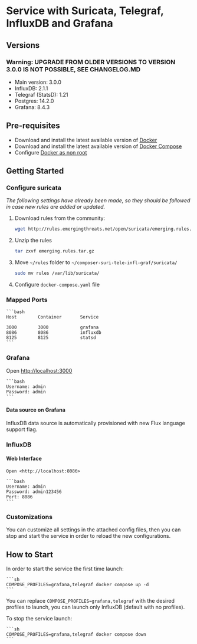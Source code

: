 # Service with Suricata, Telegraf, InfluxDB and Grafana

## Versions

### Warning: UPGRADE FROM OLDER VERSIONS TO VERSION 3.0.0 IS NOT POSSIBLE, SEE CHANGELOG.MD

* Main version:      3.0.0
* InfluxDB:          2.1.1
* Telegraf (StatsD): 1.21
* Postgres:          14.2.0
* Grafana:           8.4.3


## Pre-requisites
- Download and install the latest available version of [Docker](https://docs.docker.com/engine/install/ubuntu/)
- Download and install the latest available version of [Docker Compose](https://docs.docker.com/compose/install/)
- Configure [Docker as non root](https://docs.docker.com/engine/install/linux-postinstall/)

## Getting Started

### Configure suricata

*The following settings have already been made, so they should be followed in case new rules are added or updated.*

1. Download rules from the community:

    ```bash
    wget http://rules.emergingthreats.net/open/suricata/emerging.rules.tar.gz
    ```

2. Unzip the rules

    ```bash
    tar zxvf emerging.rules.tar.gz
    ```

3. Move `~/rules` folder to `~/composer-suri-tele-infl-graf/suricata/`

    ```bash
    sudo mv rules /var/lib/suricata/
    ```

4. Configure `docker-compose.yaml` file

### Mapped Ports

    ```bash
    Host		Container		Service

    3000		3000			grafana
    8086		8086		  	influxdb
    8125		8125			statsd
    ```

### Grafana

Open <http://localhost:3000>

    ```bash
    Username: admin
    Password: admin
    ```

#### Data source on Grafana

InfluxDB data source is automatically provisioned with new Flux language support flag.

### InfluxDB

#### Web Interface

    Open <http://localhost:8086>

    ```bash
    Username: admin
    Password: admin123456
    Port: 8086
    ```

### Customizations

You can customize all settings in the attached config files, then you can stop and start the service in order to reload the new configurations.

## How to Start

In order to start the service the first time launch:

    ```sh
    COMPOSE_PROFILES=grafana,telegraf docker compose up -d
    ```

You can replace `COMPOSE_PROFILES=grafana,telegraf` with the desired profiles to launch, you can launch only InfluxDB (default with no profiles).

To stop the service launch:

    ```sh
    COMPOSE_PROFILES=grafana,telegraf docker compose down
    ```
